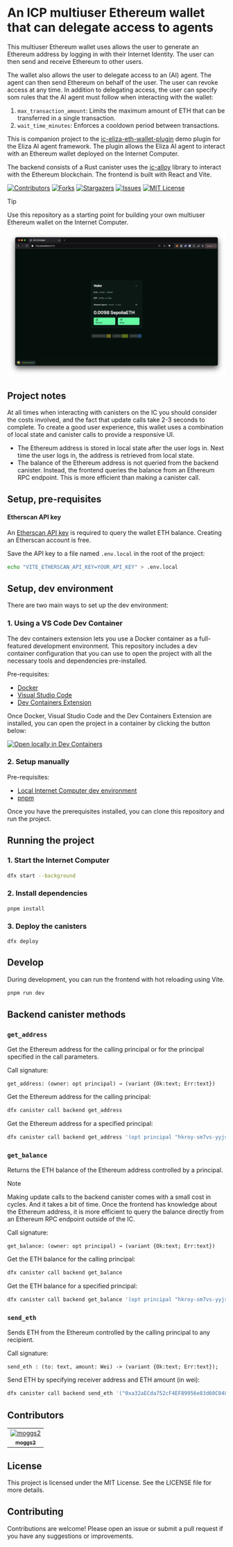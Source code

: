 # An ICP multiuser Ethereum wallet that can delegate access to agents

This multiuser Ethereum wallet uses allows the user to generate an Ethereum address by logging in with their Internet Identity. The user can then send and receive Ethereum to other users.

The wallet also allows the user to delegate access to an (AI) agent. The agent can then send Ethereum on behalf of the user. The user can revoke access at any time. In addition to delegating access, the user can specify som rules that the AI agent must follow when interacting with the wallet:

1. `max_transaction_amount`: Limits the maximum amount of ETH that can be transferred in a single transaction.
2. `wait_time_minutes`: Enforces a cooldown period between transactions.

This is companion project to the [ic-eliza-eth-wallet-plugin](https://github.com/kristoferlund/ic-eliza-eth-wallet-agent) demo plugin for the Eliza AI agent framework. The plugin allows the Eliza AI agent to interact with an Ethereum wallet deployed on the Internet Computer.

The backend consists of a Rust canister uses the [ic-alloy](https://github.com/ic-alloy) library to interact with the Ethereum blockchain. The frontend is built with React and Vite.

[![Contributors][contributors-shield]][contributors-url]
[![Forks][forks-shield]][forks-url]
[![Stargazers][stars-shield]][stars-url]
[![Issues][issues-shield]][issues-url]
[![MIT License][license-shield]](LICENSE)


> [!TIP]
> Use this repository as a starting point for building your own multiuser Ethereum wallet on the Internet Computer.

![](./media/screenshot.png)

## Project notes

At all times when interacting with canisters on the IC you should consider the
costs involved, and the fact that update calls take 2-3 seconds to complete. To
create a good user experience, this wallet uses a combination of local state and
canister calls to provide a responsive UI.

- The Ethereum address is stored in local state after the user logs in. Next
  time the user logs in, the address is retrieved from local state.
- The balance of the Ethereum address is not queried from the backend canister.
  Instead, the frontend queries the balance from an Ethereum RPC endpoint. This
  is more efficient than making a canister call.

## Setup, pre-requisites

#### Etherscan API key

An [Etherscan API key](https://etherscan.io/apis) is required to query the wallet ETH balance. Creating an Etherscan account is free.

Save the API key to a file named `.env.local` in the root of the project:

```bash
echo "VITE_ETHERSCAN_API_KEY=YOUR_API_KEY" > .env.local
```

## Setup, dev environment

There are two main ways to set up the dev environment:

### 1. Using a VS Code Dev Container

The dev containers extension lets you use a Docker container as a full-featured
development environment. This repository includes a dev container configuration
that you can use to open the project with all the necessary tools and
dependencies pre-installed.

Pre-requisites:

- [Docker](https://www.docker.com/products/docker-desktop)
- [Visual Studio Code](https://code.visualstudio.com/)
- [Dev Containers Extension](https://marketplace.visualstudio.com/items?itemName=ms-vscode-remote.remote-containers)

Once Docker, Visual Studio Code and the Dev Containers Extension are installed,
you can open the project in a container by clicking the button below:

[![Open locally in Dev Containers](https://img.shields.io/static/v1?label=Dev%20Containers&message=Open&color=blue&logo=visualstudiocode)](https://vscode.dev/redirect?url=vscode://ms-vscode-remote.remote-containers/cloneInVolume?url=https://github.com/kristoferlund/ic-eliza-eth-wallet)

### 2. Setup manually

Pre-requisites:

- [Local Internet Computer dev environment](https://internetcomputer.org/docs/current/developer-docs/backend/rust/dev-env)
- [pnpm](https://pnpm.io/installation)

Once you have the prerequisites installed, you can clone this repository and run
the project.

## Running the project

### 1. Start the Internet Computer

```bash
dfx start --background
```

### 2. Install dependencies

```
pnpm install
```

### 3. Deploy the canisters

```
dfx deploy
```

## Develop

During development, you can run the frontend with hot reloading using Vite.

```bash
pnpm run dev
```

## Backend canister methods

### `get_address`

Get the Ethereum address for the calling principal or for the principal
specified in the call parameters.

Call signature:

```
get_address: (owner: opt principal) → (variant {Ok:text; Err:text})
```

Get the Ethereum address for the calling principal:

```bash
dfx canister call backend get_address
```

Get the Ethereum address for a specified principal:

```bash
dfx canister call backend get_address '(opt principal "hkroy-sm7vs-yyjs7-ekppe-qqnwx-hm4zf-n7ybs-titsi-k6e3k-ucuiu-uqe")'
```

### `get_balance`

Returns the ETH balance of the Ethereum address controlled by a principal.

> [!NOTE]
>
> Making update calls to the backend canister comes with a small cost in cycles.
> And it takes a bit of time. Once the frontend has knowledge about the Ethereum
> address, it is more efficient to query the balance directly from an Ethereum
> RPC endpoint outside of the IC.

Call signature:

```
get_balance: (owner: opt principal) → (variant {Ok:text; Err:text})
```

Get the ETH balance for the calling principal:

```bash
dfx canister call backend get_balance
```

Get the ETH balance for a specified principal:

```bash
dfx canister call backend get_balance '(opt principal "hkroy-sm7vs-yyjs7-ekppe-qqnwx-hm4zf-n7ybs-titsi-k6e3k-ucuiu-uqe")'
```

### `send_eth`

Sends ETH from the Ethereum controlled by the calling principal to any
recipient.

Call signature:

```
send_eth : (to: text, amount: Wei) -> (variant {Ok:text; Err:text});
```

Send ETH by specifying receiver address and ETH amount (in wei):

```bash
dfx canister call backend send_eth '("0xa32aECda752cF4EF89956e83d60C04835d4FA867", 1)'
```

## Contributors

<!-- readme: collaborators,contributors -start -->
<table>
	<tbody>
		<tr>
            <td align="center">
                <a href="https://github.com/moggs2">
                    <img src="https://avatars.githubusercontent.com/u/35408081?v=4" width="100;" alt="moggs2"/>
                    <br />
                    <sub><b>moggs2</b></sub>
                </a>
            </td>
		</tr>
	<tbody>
</table>
<!-- readme: collaborators,contributors -end -->

## License

This project is licensed under the MIT License. See the LICENSE file for more
details.

## Contributing

Contributions are welcome! Please open an issue or submit a pull request if you
have any suggestions or improvements.

[contributors-shield]: https://img.shields.io/github/contributors/kristoferlund/ic-eliza-eth-wallet.svg?style=for-the-badge
[contributors-url]: https://github.com/kristoferlund/ic-eliza-eth-wallet/graphs/contributors
[forks-shield]: https://img.shields.io/github/forks/kristoferlund/ic-eliza-eth-wallet.svg?style=for-the-badge
[forks-url]: https://github.com/kristoferlund/ic-eliza-eth-wallet/network/members
[stars-shield]: https://img.shields.io/github/stars/kristoferlund/ic-eliza-eth-wallet?style=for-the-badge
[stars-url]: https://github.com/kristoferlund/ic-eliza-eth-wallet/stargazers
[issues-shield]: https://img.shields.io/github/issues/kristoferlund/ic-eliza-eth-wallet.svg?style=for-the-badge
[issues-url]: https://github.com/kristoferlund/ic-eliza-eth-wallet/issues
[license-shield]: https://img.shields.io/github/license/kristoferlund/ic-eliza-eth-wallet.svg?style=for-the-badge
[license-url]: https://github.com/kristoferlund/ic-eliza-eth-wallet/blob/master/LICENSE.txt